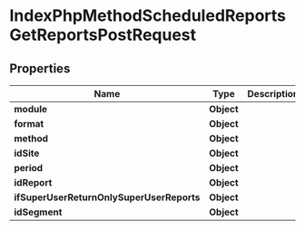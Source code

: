 

# IndexPhpMethodScheduledReportsGetReportsPostRequest


## Properties

| Name | Type | Description | Notes |
|------------ | ------------- | ------------- | -------------|
|**module** | **Object** |  |  |
|**format** | **Object** |  |  |
|**method** | **Object** |  |  |
|**idSite** | **Object** |  |  [optional] |
|**period** | **Object** |  |  [optional] |
|**idReport** | **Object** |  |  [optional] |
|**ifSuperUserReturnOnlySuperUserReports** | **Object** |  |  [optional] |
|**idSegment** | **Object** |  |  [optional] |



